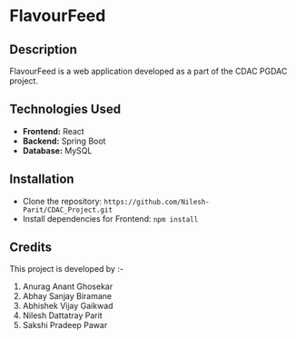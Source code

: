 # FlavourFeed

## Description

FlavourFeed is a web application developed as a part of the CDAC PGDAC project.

## Technologies Used

- **Frontend:** React
- **Backend:** Spring Boot
- **Database:** MySQL

## Installation

- Clone the repository: `https://github.com/Nilesh-Parit/CDAC_Project.git`
- Install dependencies for Frontend: `npm install`

## Credits

This project is developed by :-
1. Anurag Anant Ghosekar
2. Abhay Sanjay Biramane
3. Abhishek Vijay Gaikwad
4. Nilesh Dattatray Parit
5. Sakshi Pradeep Pawar
